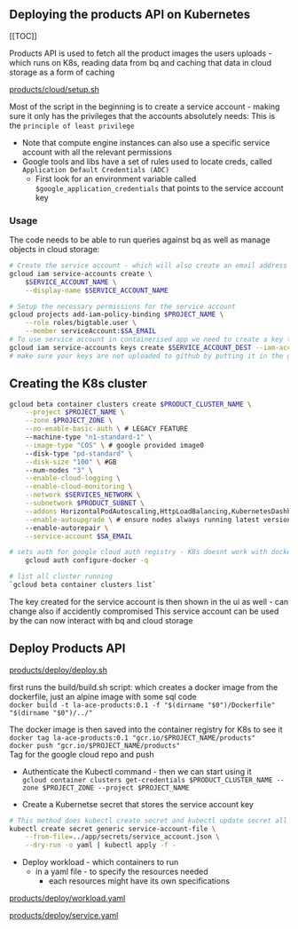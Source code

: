 ## Deploying the products API on Kubernetes

[[TOC]]

Products API is used to fetch all the product images the users uploads - which runs on K8s, reading data from bq and caching that data in cloud storage as a form of caching

[products/cloud/setup.sh](../../content-google-cloud-engineer-master/products/cloud/setup.sh)

Most of the script in the beginning is to create a service account - making sure it only has the privileges that the accounts absolutely needs: This is the `principle of least privilege`  
* Note that compute engine instances can also use a specific service account with all the relevant permissions 
* Google tools and libs have a set of rules used  to locate creds, called `Application Default Credentials (ADC)`
    * First look for an environment variable called `$google_application_credentials` that points to the service account key 

### Usage

The code needs to be able to run queries against bq as well as manage objects in cloud storage:

```bash
# Create the service account - which will also create an email address (member id)
gcloud iam service-accounts create \
    $SERVICE_ACCOUNT_NAME \
    --display-name $SERVICE_ACCOUNT_NAME

# Setup the necessary permissions for the service account
gcloud projects add-iam-policy-binding $PROJECT_NAME \
    --role roles/bigtable.user \
    --member serviceAccount:$SA_EMAIL
# To use service account in containerised app we need to create a key to allow the code to login as service account
gcloud iam service-accounts keys create $SERVICE_ACCOUNT_DEST --iam-account $SA_EMAIL
# make sure your keys are not uploaded to github by putting it in the git ignore, this wil be generated in your local secrets folder
```

## Creating the K8s cluster
```bash
gcloud beta container clusters create $PRODUCT_CLUSTER_NAME \
    --project $PROJECT_NAME \
    --zone $PROJECT_ZONE \
    --no-enable-basic-auth \ # LEGACY FEATURE
    --machine-type "n1-standard-1" \
    --image-type "COS" \ # google provided image0
    --disk-type "pd-standard" \
    --disk-size "100" \ #GB
    --num-nodes "3" \
    --enable-cloud-logging \
    --enable-cloud-monitoring \
    --network $SERVICES_NETWORK \
    --subnetwork $PRODUCT_SUBNET \
    --addons HorizontalPodAutoscaling,HttpLoadBalancing,KubernetesDashboard \
    --enable-autoupgrade \ # ensure nodes always running latest version of K8s
    --enable-autorepair \
    --service-account $SA_EMAIL

# sets auth for google cloud auth registry - K8s doesnt work with dockerfiles, only with actual images
    gcloud auth configure-docker -q

# list all cluster running 
`gcloud beta container clusters list`
```
The key created for the service account is then shown in the ui as well - can change also if accidently compromised
This service account can be used by the  can now interact with bq and cloud storage 

## Deploy Products API

[products/deploy/deploy.sh](../../content-google-cloud-engineer-master/products/deploy/deploy.sh)

first runs the build/build.sh script: which creates a docker image from the dockerfile, just an alpine image with some sql code   
`docker build -t la-ace-products:0.1 -f "$(dirname "$0")/Dockerfile" "$(dirname "$0")/../"`

The docker image is then saved into the container registry for K8s to see it   
`docker tag la-ace-products:0.1 "gcr.io/$PROJECT_NAME/products"`  
`docker push "gcr.io/$PROJECT_NAME/products"`  
Tag for the google cloud repo and push

* Authenticate the Kubectl command - then we can start using it  
`gcloud container clusters get-credentials $PRODUCT_CLUSTER_NAME --zone $PROJECT_ZONE --project $PROJECT_NAME`

* Create a Kubernetse secret that stores the service account key
```bash
# This method does kubectl create secret and kubectl update secret all in one line 
kubectl create secret generic service-account-file \
    --from-file=../app/secrets/service_account.json \
    --dry-run -o yaml | kubectl apply -f -
```

* Deploy workload - which containers to run
    * in a yaml file - to specify the resources needed
        * each resources might have its own specifications

[products/deploy/workload.yaml](../../content-google-cloud-engineer-master/products/deploy/workload.yaml)

[products/deploy/service.yaml](../../content-google-cloud-engineer-master/products/deploy/service.yaml)



